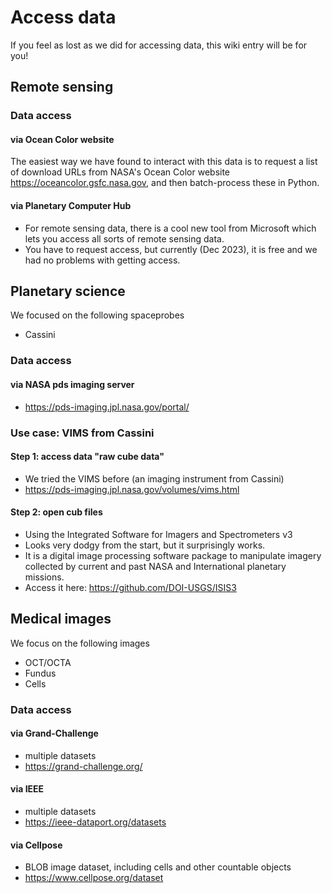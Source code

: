 # Access data

If you feel as lost as we did for accessing data, this wiki entry will be for you!


## Remote sensing

### Data access

#### via Ocean Color website
The easiest way we have found to interact with this data is to request a list of download URLs from NASA's Ocean Color website https://oceancolor.gsfc.nasa.gov, and then batch-process these in Python.

#### via Planetary Computer Hub
* For remote sensing data, there is a cool new tool from Microsoft which lets you access all sorts of remote sensing data.
* You have to request access, but currently (Dec 2023), it is free and we had no problems with getting access.





## Planetary science

We focused on the following spaceprobes
* Cassini

### Data access

#### via NASA pds imaging server
* https://pds-imaging.jpl.nasa.gov/portal/

### Use case: VIMS from Cassini

#### Step 1: access data "raw cube data"
* We tried the VIMS before (an imaging instrument from Cassini) 
* https://pds-imaging.jpl.nasa.gov/volumes/vims.html

#### Step 2: open cub files
* Using the Integrated Software for Imagers and Spectrometers v3
* Looks very dodgy from the start, but it surprisingly works.
* It is a digital image processing software package to manipulate imagery collected by current and past NASA and International planetary missions. 
* Access it here: https://github.com/DOI-USGS/ISIS3





## Medical images

We focus on the following images
* OCT/OCTA
* Fundus
* Cells

### Data access
#### via Grand-Challenge 
* multiple datasets
* https://grand-challenge.org/
#### via IEEE 
* multiple datasets
* https://ieee-dataport.org/datasets
#### via Cellpose
* BLOB image dataset, including cells and other countable objects
* https://www.cellpose.org/dataset
